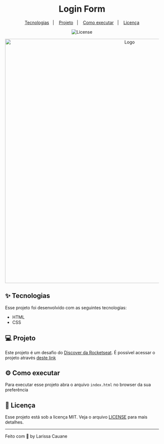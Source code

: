 <h1 align="center">Login Form</h1>
<p align="center">
  <a href="#-tecnologias">Tecnologias</a>&nbsp;&nbsp;&nbsp;|&nbsp;&nbsp;&nbsp;
  <a href="#-projeto">Projeto</a>&nbsp;&nbsp;&nbsp;|&nbsp;&nbsp;&nbsp;
  <a href="#-como-executar">Como executar</a>&nbsp;&nbsp;&nbsp;|&nbsp;&nbsp;&nbsp;
 <a href="#-licença">Licença</a>
</p>

<p align="center">
  <img alt="License" src="https://img.shields.io/static/v1?label=license&message=MIT&color=ffc632&labelColor=000000">
</p>

<p align="center">
    <img src="https://i.imgur.com/I36STvj.png" alt="Logo" width="800">
</p>

## ✨ Tecnologias

Esse projeto foi desenvolvido com as seguintes tecnologias:

- HTML
- CSS

## 💻 Projeto

Este projeto é um desafio do <a href="https://app.rocketseat.com.br/discover/challenges/login-form-css">Discover da Rocketseat</a>. É possível acessar o projeto através <a href="https://distracted-borg-f7f4d6.netlify.app/">deste link</a>

## ⚙ Como executar

Para executar esse projeto abra o arquivo `index.html` no browser da sua preferência

## 📃 Licença

Esse projeto está sob a licença MIT. Veja o arquivo [LICENSE](LICENSE.md) para mais detalhes.

---

Feito com 🧡 by Larissa Cauane
